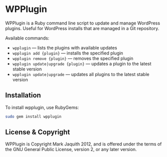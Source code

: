 # WPPlugin

WPPlugin is a Ruby command line script to update and manage WordPress plugins. Useful for WordPress installs that are managed in a Git repository.

Available commands:

* `wpplugin` — lists the plugins with available updates
* `wpplugin add {plugin}` — installs the specified plugin
* `wpplugin remove {plugin}` — removes the specified plugin
* `wpplugin update|upgrade {plugin}` — updates a plugin to the latest stable version
* `wpplugin update|upgrade` — updates all plugins to the latest stable version

## Installation

To install wpplugin, use RubyGems:

```bash
sudo gem install wpplugin
```


## License & Copyright

WPPlugin is Copyright Mark Jaquith 2012, and is offered under the terms of the GNU General Public License, version 2, or any later version.